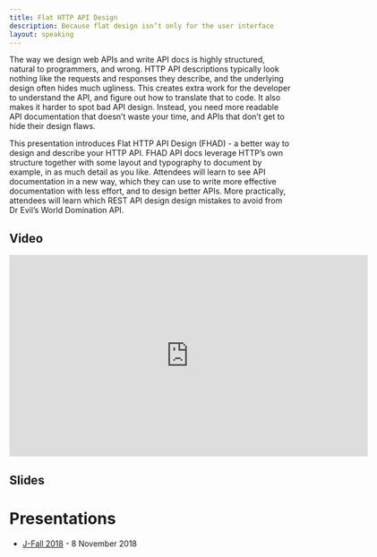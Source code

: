 ```yaml
---
title: Flat HTTP API Design
description: Because flat design isn’t only for the user interface
layout: speaking
---
```


The way we design web APIs and write API docs is highly structured, natural to programmers, and wrong. HTTP API descriptions typically look nothing like the requests and responses they describe, and the underlying design often hides much ugliness. This creates extra work for the developer to understand the API, and figure out how to translate that to code. It also makes it harder to spot bad API design. Instead, you need more readable API documentation that doesn’t waste your time, and APIs that don’t get to hide their design flaws.

This presentation introduces Flat HTTP API Design (FHAD) - a better way to design and describe your HTTP API.
FHAD API docs leverage HTTP’s own structure together with some layout and typography to document by example, in as much detail as you like.
Attendees will learn to see API documentation in a new way, which they can use to write more effective documentation with less effort, and to design better APIs.
More practically, attendees will learn which REST API design design mistakes to avoid from Dr Evil’s World Domination API.

## Video

<iframe width="640" height="360" src="https://www.youtube.com/embed/oYtNTf5U6Og" frameborder="0" allowfullscreen></iframe>

## Slides

<script async class="speakerdeck-embed" data-id="57d176995c2b4aef83a765264a101387" data-ratio="1.77777777777778" src="//speakerdeck.com/assets/embed.js"></script>

# Presentations

* [J-Fall 2018](https://jfall.nl/sessions/flat-http-api-documentation/) - 8 November 2018
